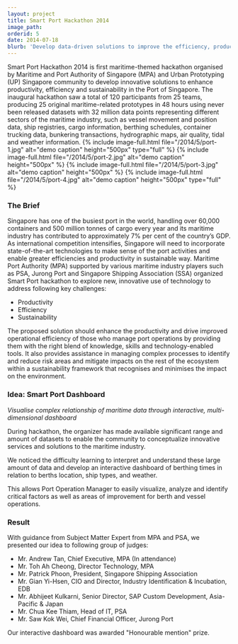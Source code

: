 ```yaml
---
layout: project
title: Smart Port Hackathon 2014
image_path: 
orderid: 5
date: 2014-07-18
blurb: 'Develop data-driven solutions to improve the efficiency, productivity and sustainability of Port of Singapore'
---
```

Smart Port Hackathon 2014 is first maritime-themed hackathon organised by Maritime and Port Authority of Singapore (MPA) and Urban Prototyping (UP) Singapore community to develop innovative solutions to enhance productivity, efficiency and sustainability in the Port of Singapore. The inaugural hackathon saw a total of 120 participants from 25 teams, producing 25 original maritime-related prototypes in 48 hours using never been released datasets with 32 million data points representing different sectors of the maritime industry, such as vessel movement and position data, ship registries, cargo information, berthing schedules, container trucking data, bunkering transactions, hydrographic maps, air quality, tidal and weather information.
{% include image-full.html file="/2014/5/port-1.jpg" alt="demo caption" height="500px" type="full" %}
{% include image-full.html file="/2014/5/port-2.jpg" alt="demo caption" height="500px"  %}
{% include image-full.html file="/2014/5/port-3.jpg" alt="demo caption" height="500px"  %}
{% include image-full.html file="/2014/5/port-4.jpg" alt="demo caption" height="500px" type="full" %}
<!--more-->
### The Brief
Singapore has one of the busiest port in the world, handling over 60,000 containers and 500 million tonnes of cargo every year and its maritime industry has contributed to approximately 7% per cent of the country’s GDP. As international competition intensifies, Singapore will need to incorporate state-of-the-art technologies to make sense of the port activities and enable greater efficiencies and productivity in sustainable way. Maritime Port Authority (MPA) supported by various maritime industry players such as PSA, Jurong Port and Singapore Shipping Association (SSA) organized Smart Port hackathon to explore new, innovative use of technology to address following key challenges:
  
  * Productivity
  * Efficiency
  * Sustainability

The proposed solution should enhance the productivity and drive improved operational efficiency of those who manage port operations by providing them with the right blend of knowledge, skills and technology-enabled tools. It also provides assistance in managing complex processes to identify and reduce risk areas and mitigate impacts on the rest of the ecosystem within a sustainability framework that recognises and minimises the impact on the environment. 

### Idea: Smart Port Dashboard
*Visualise complex relationship of maritime data through interactive, multi-dimensional dashboard*

During hackathon, the organizer has made available significant range and amount of datasets to enable the community to conceptualize innovative services and solutions to the maritime industry. 

We noticed the difficulty learning to interpret and understand these large amount of data and develop an interactive dashboard of berthing times in relation to berths location, ship types, and weather. 

This allows Port Operation Manager to easily visualize, analyze and identify critical factors as well as areas of improvement for berth and vessel operations. 

### Result
With guidance from Subject Matter Expert from MPA and PSA, we presented our idea to following group of judges:

  * Mr. Andrew Tan, Chief Executive, MPA (In attendance)
  * Mr. Toh Ah Cheong, Director Technology, MPA
  * Mr. Patrick Phoon, President, Singapore Shipping Association
  * Mr. Gian Yi-Hsen, CIO and Director, Industry Identification & Incubation, EDB
  * Mr. Abhijeet Kulkarni, Senior Director, SAP Custom Development, Asia-Pacific & Japan
  * Mr. Chua Kee Thiam, Head of IT, PSA
  * Mr. Saw Kok Wei, Chief Financial Officer, Jurong Port


Our interactive dashboard was awarded "Honourable mention" prize.

